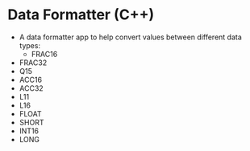 # Data Formatter (C++)
- A data formatter app to help convert values between different data types:
  - FRAC16
- FRAC32
- Q15
- ACC16
- ACC32
- L11
- L16
- FLOAT
- SHORT
- INT16
- LONG
